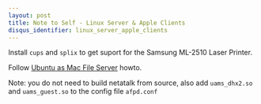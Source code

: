 ```yaml
---
layout: post
title: Note to Self - Linux Server & Apple Clients
disqus_identifier: linux_server_apple_clients
---
```

Install `cups` and `splix` to get suport for the Samsung ML-2510 Laser
Printer.

Follow [Ubuntu as Mac File Server](http://www.kremalicious.com/2008/06/ubuntu-as-mac-file-server-and-time-machine-volume/) howto.

Note: you do not need to build netatalk from source, also add `uams_dhx2.so`
and `uams_guest.so` to the config file `afpd.conf`
